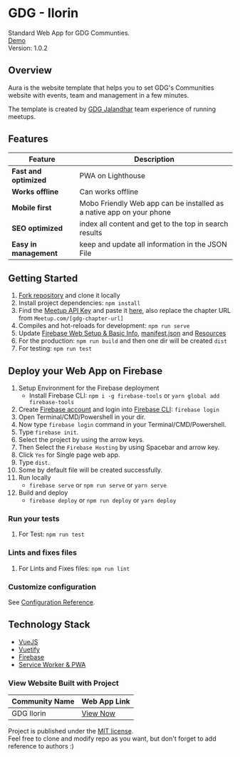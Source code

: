 # GDG - Ilorin

<!-- [![Build Status](https://travis-ci.org/Vrijraj/aura.svg?branch=master)](https://travis-ci.org/Vrijraj/aura) -->

<!-- img width="100%" src="https://raw.githubusercontent.com/GDG-Jalandhar/WebsiteData/master/promotion%20images/Aura.png" -->

Standard Web App for GDG Communties. <br>
[Demo](https://gdg-ilorin-d9f0d.firebaseapp.com/) <br>
Version: 1.0.2

## Overview

Aura is the website template that helps you to set GDG's Communities website with events, team and  management in a few minutes.

The template is created by [GDG Jalandhar](https://meetup.com/GDG-Ilorin/) team experience of running meetups.

## Features
| Feature | Description |
|---|---|
| **Fast and optimized** | PWA on Lighthouse |
| **Works offline** | Can works offline |
| **Mobile first** | Mobo Friendly Web app can be installed as a native app on your phone |
| **SEO optimized** | index all content and get to the top in search results |
| **Easy in management** | keep and update all information in the JSON File |


## Getting Started
1. [Fork repository](https://github.com/ahmzyjazzy/gdg-lorin/fork) and clone it locally
1. Install project dependencies: `npm install` 
1. Find the [Meetup API Key](https://secure.meetup.com/meetup_api/key/) and paste it [here](/src/config/key.js), also replace the chapter URL from `Meetup.com/[gdg-chapter-url]`
1. Compiles and hot-reloads for development: `npm run serve`
1. Update [Firebase Web Setup & Basic Info](/public/index.html), [manifest.json](/public/manifest.json) and [Resources](/src/assets/data)
1. For the production: `npm run build` and then one dir will be created `dist`
1. For testing: `npm run test`

## Deploy your Web App on Firebase

1. Setup Environment for the Firebase deployment
   * Install Firebase CLI: `npm i -g firebase-tools` or `yarn global add firebase-tools`
1. Create [Firebase account](https://console.firebase.google.com) and login into [Firebase CLI](https://firebase.google.com/docs/cli/): `firebase login`
1. Open Terminal/CMD/Powershell in your dir.
1. Now type `firebase login` command in your Terminal/CMD/Powershell. 
1. Type `firebase init`.
1. Select the project by using the arrow keys.
1. Then Select the `Firebase Hosting` by using Spacebar and arrow key.
1. Click `Yes` for Single page web app.
1. Type `dist`.
1. Some by default file will be created successfully.
1. Run locally
   * `firebase serve` or `npm run serve` or `yarn serve` 
1. Build and deploy
   * `firebase deploy` or `npm run deploy` or `yarn deploy`


### Run your tests
1. For Test: `npm run test`


### Lints and fixes files
1. For Lints and Fixes files: `npm run lint`


### Customize configuration
See [Configuration Reference](https://cli.vuejs.org/config/).

## Technology Stack

* [VueJS](https://vuejs.org/)
* [Vuetify](https://vuetifyjs.com/en/)
* [Firebase](https://firebase.google.com/)
* [Service Worker & PWA](https://www.npmjs.com/package/vue-pwa)

### View Website Built with Project 

| Community Name | Web App Link | 
| --- | --- | 
| GDG Ilorin | [View Now](https://gdgilorin.dev) |


Project is published under the [MIT license](/LICENSE.md).  
Feel free to clone and modify repo as you want, but don't forget to add reference to authors :)
